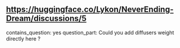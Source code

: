 ## https://huggingface.co/Lykon/NeverEnding-Dream/discussions/5

contains_question: yes
question_part: Could you add diffusers weight directly here ?